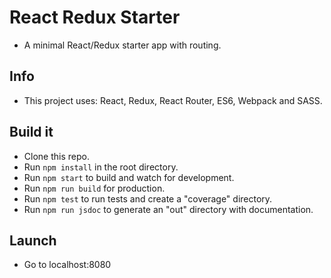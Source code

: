 # React Redux Starter
* A minimal React/Redux starter app with routing.


## Info
* This project uses: React, Redux, React Router, ES6, Webpack and SASS.
    

## Build it
* Clone this repo.
* Run `npm install` in the root directory.
* Run `npm start` to build and watch for development.
* Run `npm run build` for production.
* Run `npm test` to run tests and create a "coverage" directory.
* Run `npm run jsdoc` to generate an "out" directory with documentation.


## Launch
* Go to localhost:8080
